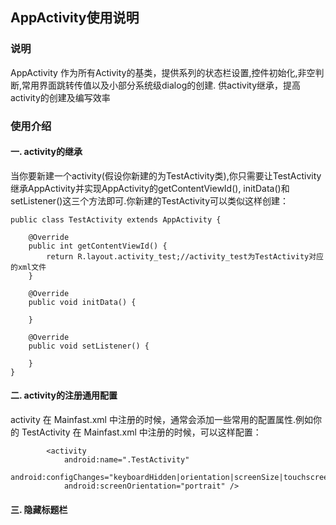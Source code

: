 ## AppActivity使用说明

### 说明
AppActivity 作为所有Activity的基类，提供系列的状态栏设置,控件初始化,非空判断,常用界面跳转传值以及小部分系统级dialog的创建.
供activity继承，提高activity的创建及编写效率

### 使用介绍
#### 一. activity的继承
当你要新建一个activity(假设你新建的为TestActivity类),你只需要让TestActivity继承AppActivity并实现AppActivity的getContentViewId(),
initData()和setListener()这三个方法即可.你新建的TestActivity可以类似这样创建：
```
public class TestActivity extends AppActivity {

    @Override
    public int getContentViewId() {
        return R.layout.activity_test;//activity_test为TestActivity对应的xml文件
    }

    @Override
    public void initData() {

    }

    @Override
    public void setListener() {

    }
}
```
#### 二. activity的注册通用配置
activity 在 Mainfast.xml 中注册的时候，通常会添加一些常用的配置属性.例如你的 TestActivity 在 Mainfast.xml 中注册的时候，可以这样配置：
```
        <activity
            android:name=".TestActivity"
            android:configChanges="keyboardHidden|orientation|screenSize|touchscreen"
            android:screenOrientation="portrait" />
```
#### 三. 隐藏标题栏





